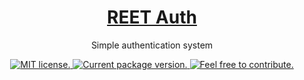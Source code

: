 <h1 align="center">
  <a href="https://github.com/zerexei/">
    REET Auth
  </a>
</h1>

<p align="center">
    Simple authentication system
</p>

<p align="center">
  <a href="https://lbesson.mit-license.org/">
    <img src="https://img.shields.io/badge/license-MIT-blue.svg" alt="MIT license." />
  </a>
  <a href="https://github.com/zerexei/">
    <img src="https://img.shields.io/badge/Version-1.0-blue.svg" alt="Current package version." />
  </a>
  <a href="#">
    <img src="https://img.shields.io/badge/Pull_Request-YES-blue.svg" alt="Feel free to contribute." />
  </a>
</p>
